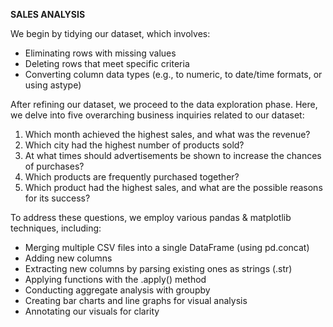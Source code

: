 **SALES ANALYSIS**

We begin by tidying our dataset, which involves:

- Eliminating rows with missing values
- Deleting rows that meet specific criteria
- Converting column data types (e.g., to numeric, to date/time formats, or using astype)

After refining our dataset, we proceed to the data exploration phase. Here, we delve into five overarching business inquiries related to our dataset:

1. Which month achieved the highest sales, and what was the revenue?
2. Which city had the highest number of products sold?
3. At what times should advertisements be shown to increase the chances of purchases?
4. Which products are frequently purchased together?
5. Which product had the highest sales, and what are the possible reasons for its success?

To address these questions, we employ various pandas & matplotlib techniques, including:

- Merging multiple CSV files into a single DataFrame (using pd.concat)
- Adding new columns
- Extracting new columns by parsing existing ones as strings (.str)
- Applying functions with the .apply() method
- Conducting aggregate analysis with groupby
- Creating bar charts and line graphs for visual analysis
- Annotating our visuals for clarity
